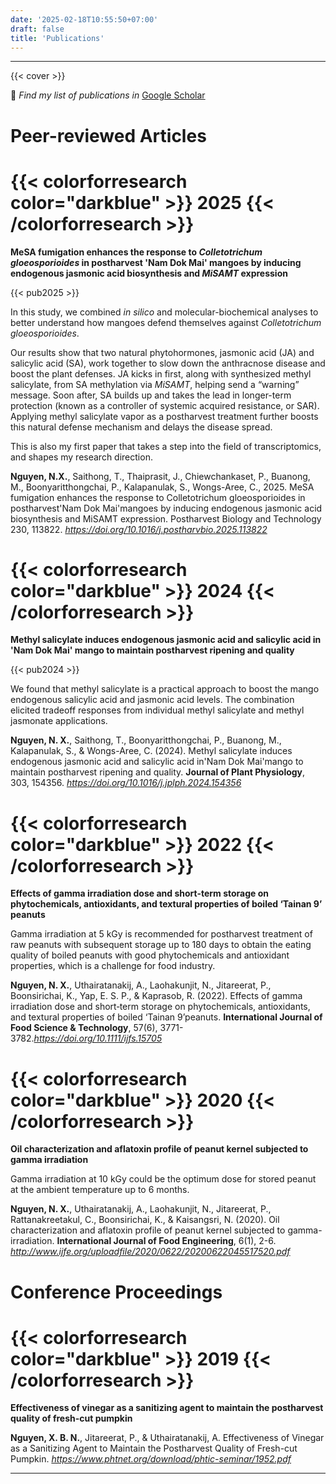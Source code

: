 ```yaml
---
date: '2025-02-18T10:55:50+07:00'
draft: false
title: 'Publications'
---
```

---
{{< cover >}}

🔎 *Find my list of publications in* [Google Scholar](https://scholar.google.com/citations?user=kUjOJhMAAAAJ&hl=vi)


# Peer-reviewed Articles
# {{< colorforresearch color="darkblue" >}} 2025 {{< /colorforresearch >}}

**MeSA fumigation enhances the response to *Colletotrichum gloeosporioides* in postharvest 'Nam Dok Mai' mangoes by inducing endogenous jasmonic acid biosynthesis and *MiSAMT* expression**

{{< pub2025 >}}


In this study, we combined *in silico* and molecular-biochemical analyses to better understand how mangoes defend themselves against *Colletotrichum gloeosporioides*. 

Our results show that two natural phytohormones, jasmonic acid (JA) and salicylic acid (SA), work together to slow down the anthracnose disease and boost the plant defenses. JA kicks in first, along with synthesized methyl salicylate, from SA methylation via *MiSAMT*, helping send a “warning” message. Soon after, SA builds up and takes the lead in longer-term protection (known as a controller of systemic acquired resistance, or SAR). Applying methyl salicylate vapor as a postharvest treatment further boosts this natural defense mechanism and delays the disease spread.

This is also my first paper that takes a step into the field of transcriptomics, and shapes my research direction. 

**Nguyen, N.X.**, Saithong, T., Thaiprasit, J., Chiewchankaset, P., Buanong, M., Boonyaritthongchai, P., Kalapanulak, S., Wongs-Aree, C., 2025. MeSA fumigation enhances the response to Colletotrichum gloeosporioides in postharvest'Nam Dok Mai'mangoes by inducing endogenous jasmonic acid biosynthesis and MiSAMT expression. Postharvest Biology and Technology 230, 113822. *https://doi.org/10.1016/j.postharvbio.2025.113822*


# {{< colorforresearch color="darkblue" >}} 2024 {{< /colorforresearch >}}

**Methyl salicylate induces endogenous jasmonic acid and salicylic acid in 'Nam Dok Mai' mango to maintain postharvest ripening and quality**

{{< pub2024 >}}

We found that methyl salicylate is a practical approach to boost the mango endogenous salicylic acid and jasmonic acid levels. The combination elicited tradeoff responses from individual methyl salicylate and methyl jasmonate applications.

**Nguyen, N. X.**, Saithong, T., Boonyaritthongchai, P., Buanong, M., Kalapanulak, S., & Wongs-Aree, C. (2024). Methyl salicylate induces endogenous jasmonic acid and salicylic acid in'Nam Dok Mai'mango to maintain postharvest ripening and quality. **Journal of Plant Physiology**, 303, 154356.
*https://doi.org/10.1016/j.jplph.2024.154356*

# {{< colorforresearch color="darkblue" >}} 2022 {{< /colorforresearch >}}

**Effects of gamma irradiation dose and short-term storage on phytochemicals, antioxidants, and textural properties of boiled ‘Tainan 9’ peanuts**

Gamma irradiation at 5 kGy is recommended for postharvest treatment of raw peanuts with subsequent storage up to 180 days to obtain the
eating quality of boiled peanuts with good phytochemicals and antioxidant properties, which is a challenge for food industry. 

**Nguyen, N. X.**, Uthairatanakij, A., Laohakunjit, N., Jitareerat, P., Boonsirichai, K., Yap, E. S. P., & Kaprasob, R. (2022). Effects of gamma irradiation dose and short‐term storage on phytochemicals, antioxidants, and textural properties of boiled ‘Tainan 9’peanuts. **International Journal of Food Science & Technology**, 57(6), 3771-3782.*https://doi.org/10.1111/ijfs.15705*

# {{< colorforresearch color="darkblue" >}} 2020 {{< /colorforresearch >}}

**Oil characterization and aflatoxin profile of peanut kernel subjected to gamma irradiation**

Gamma irradiation at 10 kGy could be the optimum dose for stored peanut at the ambient temperature up to 6 months.

**Nguyen, N. X.**, Uthairatanakij, A., Laohakunjit, N., Jitareerat, P., Rattanakreetakul, C., Boonsirichai, K., & Kaisangsri, N. (2020). Oil characterization and aflatoxin profile of peanut kernel subjected to gamma-irradiation. **International Journal of Food Engineering**, 6(1), 2-6.
*http://www.ijfe.org/uploadfile/2020/0622/20200622045517520.pdf*

# Conference Proceedings

# {{< colorforresearch color="darkblue" >}} 2019 {{< /colorforresearch >}}

**Effectiveness of vinegar as a sanitizing agent to maintain the postharvest quality of fresh-cut pumpkin**

**Nguyen, X. B. N.**, Jitareerat, P., & Uthairatanakij, A. Effectiveness of Vinegar as a Sanitizing Agent to Maintain the Postharvest Quality of Fresh-cut Pumpkin. *https://www.phtnet.org/download/phtic-seminar/1952.pdf*



---